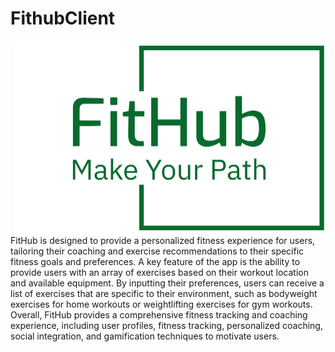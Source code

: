 # FithubClient

<p align="center">
  <img src="src/assets/Logo2/png/logo-no-background.png" width="500px" align="right">
</p>

<p>
FitHub is designed to provide a personalized fitness experience for users, tailoring their coaching and exercise recommendations to their specific fitness goals and preferences. A key feature of the app is the ability to provide users with an array of exercises based on their workout location and available equipment. By inputting their preferences, users can receive a list of exercises that are specific to their environment, such as bodyweight exercises for home workouts or weightlifting exercises for gym workouts. Overall, FitHub provides a comprehensive fitness tracking and coaching experience, including user profiles, fitness tracking, personalized coaching, social integration, and gamification techniques to motivate users.
</p>
